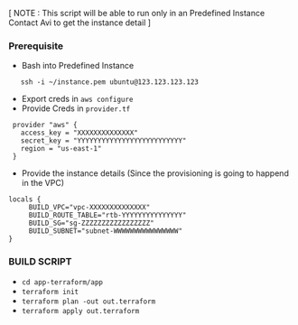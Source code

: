 [ NOTE : This script will be able to run only in an Predefined Instance Contact Avi to get the instance detail ]
  
### Prerequisite ###

* Bash into Predefined Instance
```
   ssh -i ~/instance.pem ubuntu@123.123.123.123
```
* Export creds in `aws configure`
* Provide Creds in `provider.tf`  
```
 provider "aws" {
   access_key = "XXXXXXXXXXXXXX"
   secret_key = "YYYYYYYYYYYYYYYYYYYYYYYYYY"
   region = "us-east-1"
 }
``` 
* Provide the instance details (Since the provisioning is going to happend in the VPC)
```
locals {
     BUILD_VPC="vpc-XXXXXXXXXXXXXX"
     BUILD_ROUTE_TABLE="rtb-YYYYYYYYYYYYYYY"
     BUILD_SG="sg-ZZZZZZZZZZZZZZZZZ"
     BUILD_SUBNET="subnet-WWWWWWWWWWWWWWWW"
}
```
  
### BUILD SCRIPT ###

* `cd app-terraform/app`
* `terraform init`
* `terraform plan -out out.terraform`
* `terraform apply out.terraform`
